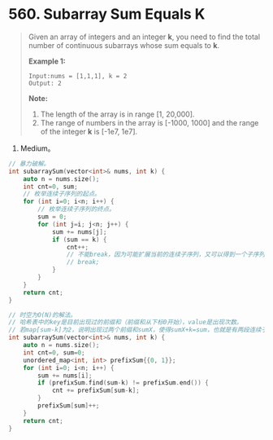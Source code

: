 # 560. Subarray Sum Equals K

> Given an array of integers and an integer **k**, you need to find the total number of continuous subarrays whose sum equals to **k**.
>
> **Example 1:**
>
> ```
> Input:nums = [1,1,1], k = 2
> Output: 2
> ```
>
> **Note:**
>
> 1. The length of the array is in range [1, 20,000].
> 2. The range of numbers in the array is [-1000, 1000] and the range of the integer **k** is [-1e7, 1e7].

1. Medium。

```cpp
// 暴力破解。
int subarraySum(vector<int>& nums, int k) {
    auto n = nums.size();
    int cnt=0, sum;
    // 枚举连续子序列的起点。
    for (int i=0; i<n; i++) {
        // 枚举连续子序列的终点。
        sum = 0;
        for (int j=i; j<n; j++) {
            sum += nums[j];
            if (sum == k) {
                cnt++;
                // 不能break，因为可能扩展当前的连续子序列，又可以得到一个子序列，其和为k。
                // break;
            }
        }
    }
    return cnt;
}
```

```cpp
// 时空为O(N)的解法。
// 哈希表中的key是目前出现过的前缀和（前缀和从下标0开始），value是出现次数。
// 若map[sum-k]为2，说明出现过两个前缀和sumX，使得sumX+k=sum，也就是有两段连续子序列的和为k。（从前缀和结束的下标后的下标开始，到当前下标的这段连续子序列）
int subarraySum(vector<int>& nums, int k) {
    auto n = nums.size();
    int cnt=0, sum=0;
    unordered_map<int, int> prefixSum{{0, 1}};
    for (int i=0; i<n; i++) {
        sum += nums[i];
        if (prefixSum.find(sum-k) != prefixSum.end()) {
            cnt += prefixSum[sum-k];
        }
        prefixSum[sum]++;
    }
    return cnt;
}
```

